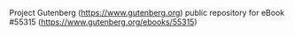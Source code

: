 Project Gutenberg (https://www.gutenberg.org) public repository for
eBook #55315 (https://www.gutenberg.org/ebooks/55315)
